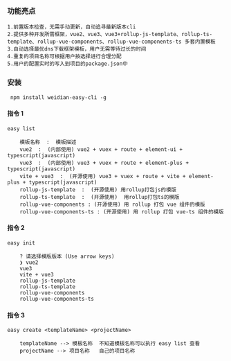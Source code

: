### 功能亮点

    1.前置版本检查，无需手动更新，自动追寻最新版本cli
    2.提供多种开发所需框架，vue2、vue3、vue3+rollup-js-template、rollup-ts-template、rollup-vue-components、rollup-vue-components-ts 多套内置模板
    3.自动选择最优dns下载框架模板，用户无需等待过长的时间
    4.重复的项目名称可根据用户按选择进行合理分配
    5.用户的配置实时的写入到项目的package.json中

### 安装

```shell
 npm install weidian-easy-cli -g
```

#### 指令 1

```shell
easy list

    模板名称  :  模板描述
    vue2  :  (内部使用) vue2 + vuex + route + element-ui + typescript(javascript)
    vue3  :  (内部使用) vue3 + vuex + route + element-plus + typescript(javascript)
    vite + vue3  :  (开源使用) vue3 + vuex + route + vite + element-plus + typescript(javascript)
    rollup-js-template  :  (开源使用) 用rollup打包js的模版
    rollup-ts-template  :  (开源使用)  用rollup打包ts的模版
    rollup-vue-components : (开源使用) 用 rollup 打包 vue 组件的模版
    rollup-vue-components-ts : (开源使用) 用 rollup 打包 vue-ts 组件的模版

```

#### 指令 2

```shell
easy init

    ? 请选择模版版本 (Use arrow keys)
    ❯ vue2
    vue3
    vite + vue3
    rollup-js-template
    rollup-ts-template
    rollup-vue-components
    rollup-vue-components-ts
```

#### 指令 3

```shell
easy create <templateName> <projectName>

    templateName --> 模板名称  不知道模板名称可以执行 easy list 查看
    projectName --> 项目名称   自己的项目名称
```
